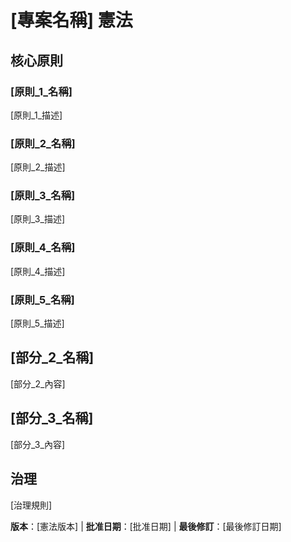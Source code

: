 # [專案名稱] 憲法
<!-- 範例：Spec Constitution, TaskFlow Constitution, etc. -->

## 核心原則

### [原則_1_名稱]
<!-- 範例：I. Library-First -->
[原則_1_描述]
<!-- 範例：每個功能從獨立的程式庫開始；程式庫必須自給自足、獨立可測試、有文檔；需要明確目的——沒有僅組織性的程式庫 -->

### [原則_2_名稱]
<!-- 範例：II. CLI Interface -->
[原則_2_描述]
<!-- 範例：每個程式庫通過 CLI 公開功能；文字輸入/輸出協議：stdin/args → stdout，錯誤 → stderr；支援 JSON + 人类可讀格式 -->

### [原則_3_名稱]
<!-- 範例：III. Test-First (NON-NEGOTIABLE) -->
[原則_3_描述]
<!-- 範例：TDD 強制性：測試寫入 → 使用者批准 → 測試失敗 → 然後實作；Red-Green-Refactor 循環嚴格執行 -->

### [原則_4_名稱]
<!-- 範例：IV. Integration Testing -->
[原則_4_描述]
<!-- 範例：需要整合測試的焦點領域：新程式庫契約測試、契約變更、服務間通訊、共享架構 -->

### [原則_5_名稱]
<!-- 範例：V. Observability, VI. Versioning & Breaking Changes, VII. Simplicity -->
[原則_5_描述]
<!-- 範例：文字 I/O 確保可調試性；需要結構化日誌記錄；或：MAJOR.MINOR.BUILD 格式；或：從簡單開始，YAGNI 原則 -->

## [部分_2_名稱]
<!-- 範例：Additional Constraints, Security Requirements, Performance Standards, etc. -->

[部分_2_內容]
<!-- 範例：技術棧要求、合規標準、部署政策等 -->

## [部分_3_名稱]
<!-- 範例：Development Workflow, Review Process, Quality Gates, etc. -->

[部分_3_內容]
<!-- 範例：程式碼審查要求、測試門檻、部署批准流程等 -->

## 治理
<!-- 範例：Constitution supersedes all other practices; Amendments require documentation, approval, migration plan -->

[治理規則]
<!-- 範例：所有 PR/審查必須驗證合規性；複雜性必須正當化；使用 [GUIDANCE_FILE] 作為運行時開發指導 -->

**版本**：[憲法版本] | **批准日期**：[批准日期] | **最後修訂**：[最後修訂日期]
<!-- 範例：Version: 2.1.1 | Ratified: 2025-06-13 | Last Amended: 2025-07-16 -->